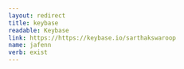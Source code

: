 ```yaml
---
layout: redirect
title: keybase
readable: Keybase
link: https://https://keybase.io/sarthakswaroop
name: jafenn
verb: exist
---
```


